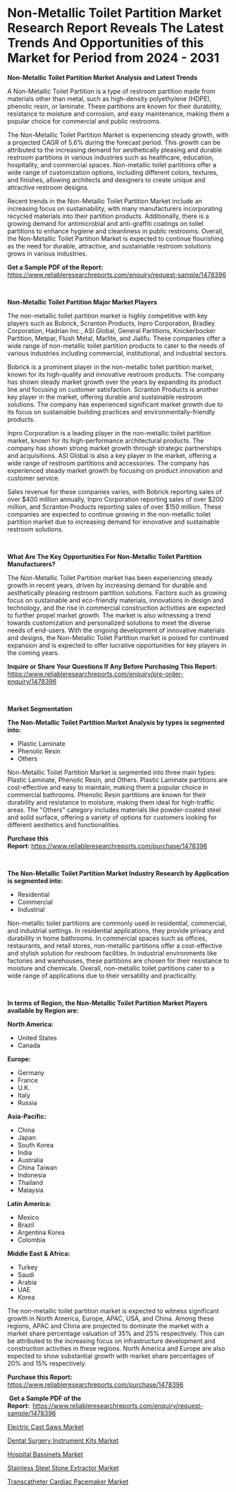 <p><h1>Non-Metallic Toilet Partition Market Research Report Reveals The Latest Trends And Opportunities of this Market for Period from 2024 - 2031</h1></p><p><strong>Non-Metallic Toilet Partition Market Analysis and Latest Trends</strong></p>
<p><p>A Non-Metallic Toilet Partition is a type of restroom partition made from materials other than metal, such as high-density polyethylene (HDPE), phenolic resin, or laminate. These partitions are known for their durability, resistance to moisture and corrosion, and easy maintenance, making them a popular choice for commercial and public restrooms.</p><p>The Non-Metallic Toilet Partition Market is experiencing steady growth, with a projected CAGR of 5.6% during the forecast period. This growth can be attributed to the increasing demand for aesthetically pleasing and durable restroom partitions in various industries such as healthcare, education, hospitality, and commercial spaces. Non-metallic toilet partitions offer a wide range of customization options, including different colors, textures, and finishes, allowing architects and designers to create unique and attractive restroom designs.</p><p>Recent trends in the Non-Metallic Toilet Partition Market include an increasing focus on sustainability, with many manufacturers incorporating recycled materials into their partition products. Additionally, there is a growing demand for antimicrobial and anti-graffiti coatings on toilet partitions to enhance hygiene and cleanliness in public restrooms. Overall, the Non-Metallic Toilet Partition Market is expected to continue flourishing as the need for durable, attractive, and sustainable restroom solutions grows in various industries.</p></p>
<p><strong>Get a Sample PDF of the Report:&nbsp;</strong> <a href="https://www.reliableresearchreports.com/enquiry/request-sample/1478396">https://www.reliableresearchreports.com/enquiry/request-sample/1478396</a></p>
<p>&nbsp;</p>
<p><strong>Non-Metallic Toilet Partition Major Market Players</strong></p>
<p><p>The non-metallic toilet partition market is highly competitive with key players such as Bobrick, Scranton Products, Inpro Corporation, Bradley Corporation, Hadrian Inc., ASI Global, General Partitions, Knickerbocker Partition, Metpar, Flush Metal, Marlite, and Jialifu. These companies offer a wide range of non-metallic toilet partition products to cater to the needs of various industries including commercial, institutional, and industrial sectors.</p><p>Bobrick is a prominent player in the non-metallic toilet partition market, known for its high-quality and innovative restroom products. The company has shown steady market growth over the years by expanding its product line and focusing on customer satisfaction. Scranton Products is another key player in the market, offering durable and sustainable restroom solutions. The company has experienced significant market growth due to its focus on sustainable building practices and environmentally-friendly products.</p><p>Inpro Corporation is a leading player in the non-metallic toilet partition market, known for its high-performance architectural products. The company has shown strong market growth through strategic partnerships and acquisitions. ASI Global is also a key player in the market, offering a wide range of restroom partitions and accessories. The company has experienced steady market growth by focusing on product innovation and customer service.</p><p>Sales revenue for these companies varies, with Bobrick reporting sales of over $400 million annually, Inpro Corporation reporting sales of over $200 million, and Scranton Products reporting sales of over $150 million. These companies are expected to continue growing in the non-metallic toilet partition market due to increasing demand for innovative and sustainable restroom solutions.</p></p>
<p>&nbsp;</p>
<p><strong>What Are The Key Opportunities For Non-Metallic Toilet Partition Manufacturers?</strong></p>
<p><p>The Non-Metallic Toilet Partition market has been experiencing steady growth in recent years, driven by increasing demand for durable and aesthetically pleasing restroom partition solutions. Factors such as growing focus on sustainable and eco-friendly materials, innovations in design and technology, and the rise in commercial construction activities are expected to further propel market growth. The market is also witnessing a trend towards customization and personalized solutions to meet the diverse needs of end-users. With the ongoing development of innovative materials and designs, the Non-Metallic Toilet Partition market is poised for continued expansion and is expected to offer lucrative opportunities for key players in the coming years.</p></p>
<p><strong>Inquire or Share Your Questions If Any Before Purchasing This Report:</strong> <a href="https://www.reliableresearchreports.com/enquiry/pre-order-enquiry/1478396">https://www.reliableresearchreports.com/enquiry/pre-order-enquiry/1478396</a></p>
<p>&nbsp;</p>
<p><strong>Market Segmentation</strong></p>
<p><strong>The Non-Metallic Toilet Partition Market Analysis by types is segmented into:</strong></p>
<p><ul><li>Plastic Laminate</li><li>Phenolic Resin</li><li>Others</li></ul></p>
<p><p>Non-Metallic Toilet Partition Market is segmented into three main types: Plastic Laminate, Phenolic Resin, and Others. Plastic Laminate partitions are cost-effective and easy to maintain, making them a popular choice in commercial bathrooms. Phenolic Resin partitions are known for their durability and resistance to moisture, making them ideal for high-traffic areas. The "Others" category includes materials like powder-coated steel and solid surface, offering a variety of options for customers looking for different aesthetics and functionalities.</p></p>
<p><strong>Purchase this Report:&nbsp;</strong><a href="https://www.reliableresearchreports.com/purchase/1478396">https://www.reliableresearchreports.com/purchase/1478396</a></p>
<p>&nbsp;</p>
<p><strong>The Non-Metallic Toilet Partition Market Industry Research by Application is segmented into:</strong></p>
<p><ul><li>Residential</li><li>Commercial</li><li>Industrial</li></ul></p>
<p><p>Non-metallic toilet partitions are commonly used in residential, commercial, and industrial settings. In residential applications, they provide privacy and durability in home bathrooms. In commercial spaces such as offices, restaurants, and retail stores, non-metallic partitions offer a cost-effective and stylish solution for restroom facilities. In industrial environments like factories and warehouses, these partitions are chosen for their resistance to moisture and chemicals. Overall, non-metallic toilet partitions cater to a wide range of applications due to their versatility and practicality.</p></p>
<p>&nbsp;</p>
<p><strong>In terms of Region, the Non-Metallic Toilet Partition Market Players available by Region are:</strong></p>
<p>
    <p> <strong> North America: </strong>
        <ul>
            <li>United States</li>
            <li>Canada</li>
        </ul>
        </p> 
    <p> <strong> Europe: </strong>
        <ul>
            <li>Germany</li>
            <li>France</li>
            <li>U.K.</li>
            <li>Italy</li>
            <li>Russia</li>
        </ul>
        </p> 
    <p> <strong> Asia-Pacific: </strong>
        <ul>
            <li>China</li>
            <li>Japan</li>
            <li>South Korea</li>
            <li>India</li>
            <li>Australia</li>
            <li>China Taiwan</li>
            <li>Indonesia</li>
            <li>Thailand</li>
            <li>Malaysia</li>
        </ul>
        </p> 
    <p> <strong> Latin America: </strong>
        <ul>
            <li>Mexico</li>
            <li>Brazil</li>
            <li>Argentina Korea</li>
            <li>Colombia</li>
        </ul>
        </p> 
    <p> <strong> Middle East & Africa: </strong>
        <ul>
            <li>Turkey</li>
            <li>Saudi</li>
            <li>Arabia</li>
            <li>UAE</li>
            <li>Korea</li>
        </ul>
    </p>
    </p>
<p><p>The non-metallic toilet partition market is expected to witness significant growth in North America, Europe, APAC, USA, and China. Among these regions, APAC and China are projected to dominate the market with a market share percentage valuation of 35% and 25% respectively. This can be attributed to the increasing focus on infrastructure development and construction activities in these regions. North America and Europe are also expected to show substantial growth with market share percentages of 20% and 15% respectively.</p></p>
<p><strong>Purchase this Report: </strong><a href="https://www.reliableresearchreports.com/purchase/1478396">https://www.reliableresearchreports.com/purchase/1478396</a></p>
<p>&nbsp;<strong>Get a Sample PDF of the Report:&nbsp;&nbsp;</strong><a href="https://www.reliableresearchreports.com/enquiry/request-sample/1478396">https://www.reliableresearchreports.com/enquiry/request-sample/1478396</a></p>
<p><strong></strong></p>
<p><p><a href="https://medium.com/@austynlemke1988/electric-cast-saws-market-size-market-outlook-and-market-forecast-2024-to-2031-8e0a8a2a0412">Electric Cast Saws Market</a></p><p><a href="https://medium.com/@austynlemke1988/dental-surgery-instrument-kits-market-trends-forecast-and-competitive-analysis-to-2031-56663425ab74">Dental Surgery Instrument Kits Market</a></p><p><a href="https://medium.com/@austynlemke1988/hospital-bassinets-market-exploring-market-share-market-trends-and-future-growth-c39a0f34df6c">Hospital Bassinets Market</a></p><p><a href="https://medium.com/@isomgleason/stainless-steel-stone-extractor-market-outlook-industry-overview-and-forecast-2024-to-2031-8511b47fa98d">Stainless Steel Stone Extractor Market</a></p><p><a href="https://medium.com/@austynlemke1988/transcatheter-cardiac-pacemaker-market-furnishes-information-on-market-share-market-trends-and-1b2ca0ee5d07">Transcatheter Cardiac Pacemaker Market</a></p></p>